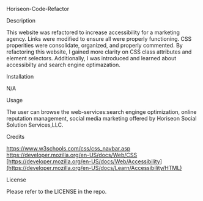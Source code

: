 Horiseon-Code-Refactor

Description

This website was refactored to increase accessibility for a marketing agency. Links were modified to ensure all were properly functioning. CSS properities were consolidate, organized, and properly commented. 
By refactoring this website, I gained more clarity on CSS class attributes and element selectors. Additionally, I was introduced and learned about accessibilty and search engine optimazation. 

Installation

N/A

Usage

The user can browse the web-services:search enginge optimization, online reputation management, social media marketing offered by Horiseon Social Solution Services,LLC. 

Credits

https://www.w3schools.com/css/css_navbar.asp
https://developer.mozilla.org/en-US/docs/Web/CSS
[https://developer.mozilla.org/en-US/docs/Web/Accessibility](https://developer.mozilla.org/en-US/docs/Learn/Accessibility/HTML)


License

Please refer to the LICENSE in the repo.
